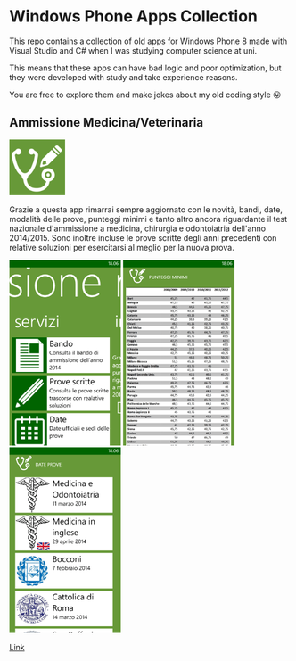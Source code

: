 # Windows Phone Apps Collection

This repo contains a collection of old apps for Windows Phone 8 made with Visual Studio and C# when I was studying computer science at uni.

This means that these apps can have bad logic and poor optimization, but they were developed with study and take experience reasons.

You are free to explore them and make jokes about my old coding style 😛

## Ammissione Medicina/Veterinaria

<img src="ammissione_medicina_veterinaria\Screenshot\ammissione-medicina.png" alt="drawing" width="100"/>

Grazie a questa app rimarrai sempre aggiornato con le novità, bandi, date, modalità delle prove, punteggi minimi e tanto altro ancora riguardante il test nazionale d'ammissione a medicina, chirurgia e odontoiatria dell'anno 2014/2015. Sono inoltre incluse le prove scritte degli anni precedenti con relative soluzioni per esercitarsi al meglio per la nuova prova.

<img src="ammissione_medicina_veterinaria\Screenshot\ammissione-medicina-1.png" alt="drawing" width="200"/>
<img src="ammissione_medicina_veterinaria\Screenshot\ammissione-medicina-2.png" alt="drawing" width="200"/>
<img src="ammissione_medicina_veterinaria\Screenshot\ammissione-medicina-3.png" alt="drawing" width="200"/>

[Link](ammissione_medicina_veterinaria)
